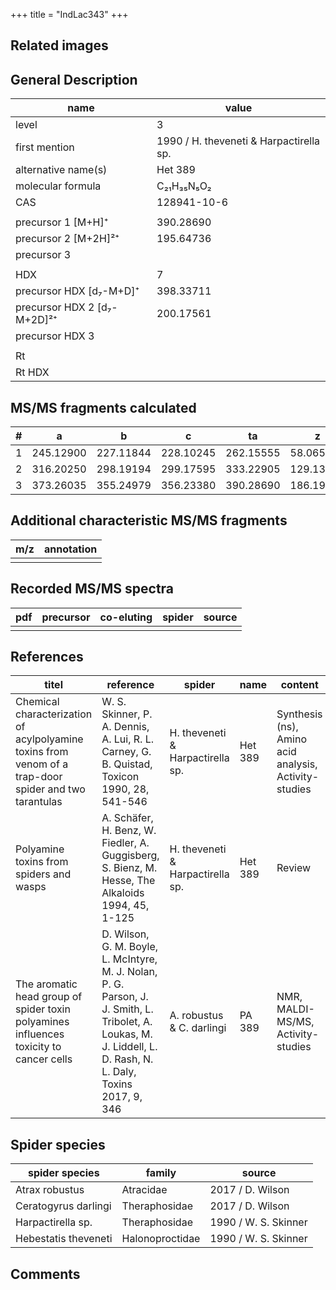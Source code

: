 +++
title = "IndLac343"
+++

## Related images

## General Description

| name                        | value                                   |
|-----------------------------|-----------------------------------------|
| level                       | 3                                       |
| first mention               | 1990 / H. theveneti & Harpactirella sp. |
| alternative name(s)         | Het 389                                 |
| molecular formula           | C₂₁H₃₅N₅O₂                              |
| CAS                         | 128941-10-6                             |
|                             |                                         |
| precursor 1 [M+H]⁺          | 390.28690                               |
| precursor 2 [M+2H]²⁺        | 195.64736                               |
| precursor 3                 |                                         |
|                             |                                         |
| HDX                         | 7                                       |
| precursor HDX   [d₇-M+D]⁺   | 398.33711                               |
| precursor HDX 2 [d₇-M+2D]²⁺ | 200.17561                               |
| precursor HDX 3             |                                         |
|                             |                                         |
| Rt                          |                                         |
| Rt HDX                      |                                         |

## MS/MS fragments calculated

| # | a         | b         | c         | ta        | z         | y         | tz        |
|---|-----------|-----------|-----------|-----------|-----------|-----------|-----------|
| 1 | 245.12900 | 227.11844 | 228.10245 | 262.15555 | 58.06567  | 41.03912  | 75.09222  |
| 2 | 316.20250 | 298.19194 | 299.17595 | 333.22905 | 129.13917 | 112.11262 | 146.16572 |
| 3 | 373.26035 | 355.24979 | 356.23380 | 390.28690 | 186.19702 | 169.17047 | 203.22357 |

## Additional characteristic MS/MS fragments

| m/z       | annotation |
|-----------|------------|
|           |            |

## Recorded MS/MS spectra

| pdf | precursor | co-eluting | spider    | source                              |
|-----|-----------|------------|-----------|-------------------------------------|
|     |           |            |           |                                     |

## References

| titel                                                                                                 | reference                                                                                                                                                       | spider                           | name    | content                                               | link                                                                       |
|-------------------------------------------------------------------------------------------------------|-----------------------------------------------------------------------------------------------------------------------------------------------------------------|----------------------------------|---------|-------------------------------------------------------|----------------------------------------------------------------------------|
| Chemical characterization of acylpolyamine toxins from venom of a trap-door spider and two tarantulas | W. S. Skinner, P. A. Dennis, A. Lui, R. L. Carney, G. B. Quistad, Toxicon 1990, 28, 541-546                                                                     | H. theveneti & Harpactirella sp. | Het 389 | Synthesis (ns), Amino acid analysis, Activity-studies | [Link](https://www.sciencedirect.com/science/article/pii/004101019090298L) |
| Polyamine toxins from spiders and wasps                                                               | A. Schäfer, H. Benz, W. Fiedler, A. Guggisberg, S. Bienz, M. Hesse, The Alkaloids 1994, 45, 1-125                                                               | H. theveneti & Harpactirella sp. | Het 389 | Review                                                | [Link](https://doi.org/10.1016/0041-0101(90)90298-L)                       |
| The aromatic head group of spider toxin polyamines influences toxicity to cancer cells                | D. Wilson, G. M. Boyle, L. McIntyre, M. J. Nolan, P. G. Parson, J. J. Smith, L. Tribolet, A. Loukas, M. J. Liddell, L. D. Rash, N. L. Daly, Toxins 2017, 9, 346 | A. robustus & C. darlingi        | PA 389  | NMR, MALDI-MS/MS, Activity-studies                    | [Link](https://www.mdpi.com/2072-6651/9/11/346)                            |

## Spider species

| spider species       | family          | source               |
|----------------------|-----------------|----------------------|
| Atrax robustus       | Atracidae       | 2017 / D. Wilson     |
| Ceratogyrus darlingi | Theraphosidae   | 2017 / D. Wilson     |
| Harpactirella sp.    | Theraphosidae   | 1990 / W. S. Skinner |
| Hebestatis theveneti | Halonoproctidae | 1990 / W. S. Skinner |

## Comments